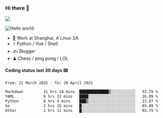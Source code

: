 ### Hi there 👋
![](https://komarev.com/ghpvc/?username=Xuhandsome)


<img src="https://github-readme-stats.vercel.app/api?username=XuHandsome&show_icons=true&theme=merko" alt="Hello world">

<br/>

- 🍻  Work at Shanghai, _A Linux SA_
- ⚡  Python / Vue / Shell
- ✍️  Blogger
- ♟  Chess / ping pong / LOL

#### Coding status last 30 days ⌨️

<!--START_SECTION:waka-->

```txt
From: 21 March 2025 - To: 20 April 2025

Markdown         31 hrs 18 mins  █████████████▒░░░░░░░░░░░   53.78 %
YAML             9 hrs 22 mins   ████░░░░░░░░░░░░░░░░░░░░░   16.09 %
Python           8 hrs 4 mins    ███▒░░░░░░░░░░░░░░░░░░░░░   13.87 %
Go               2 hrs 15 mins   █░░░░░░░░░░░░░░░░░░░░░░░░   03.89 %
Other            2 hrs 11 mins   █░░░░░░░░░░░░░░░░░░░░░░░░   03.75 %
```

<!--END_SECTION:waka-->
